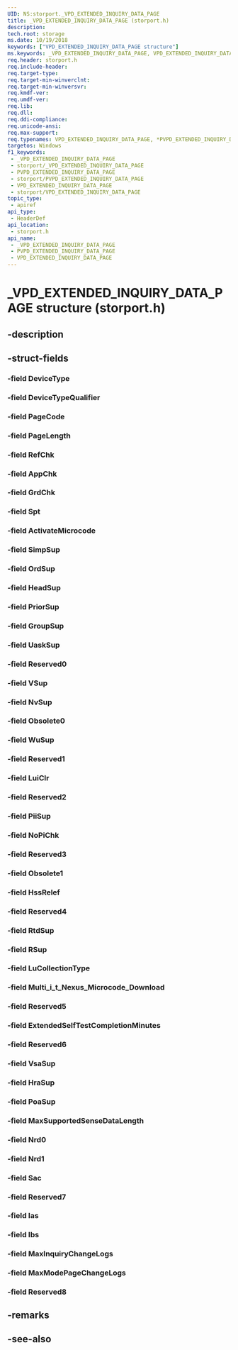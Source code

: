 ```yaml
---
UID: NS:storport._VPD_EXTENDED_INQUIRY_DATA_PAGE
title: _VPD_EXTENDED_INQUIRY_DATA_PAGE (storport.h)
description: 
tech.root: storage
ms.date: 10/19/2018
keywords: ["VPD_EXTENDED_INQUIRY_DATA_PAGE structure"]
ms.keywords: _VPD_EXTENDED_INQUIRY_DATA_PAGE, VPD_EXTENDED_INQUIRY_DATA_PAGE, *PVPD_EXTENDED_INQUIRY_DATA_PAGE,
req.header: storport.h
req.include-header: 
req.target-type: 
req.target-min-winverclnt: 
req.target-min-winversvr: 
req.kmdf-ver: 
req.umdf-ver: 
req.lib: 
req.dll: 
req.ddi-compliance: 
req.unicode-ansi: 
req.max-support: 
req.typenames: VPD_EXTENDED_INQUIRY_DATA_PAGE, *PVPD_EXTENDED_INQUIRY_DATA_PAGE
targetos: Windows
f1_keywords:
 - _VPD_EXTENDED_INQUIRY_DATA_PAGE
 - storport/_VPD_EXTENDED_INQUIRY_DATA_PAGE
 - PVPD_EXTENDED_INQUIRY_DATA_PAGE
 - storport/PVPD_EXTENDED_INQUIRY_DATA_PAGE
 - VPD_EXTENDED_INQUIRY_DATA_PAGE
 - storport/VPD_EXTENDED_INQUIRY_DATA_PAGE
topic_type:
 - apiref
api_type:
 - HeaderDef
api_location:
 - storport.h
api_name:
 - _VPD_EXTENDED_INQUIRY_DATA_PAGE
 - PVPD_EXTENDED_INQUIRY_DATA_PAGE
 - VPD_EXTENDED_INQUIRY_DATA_PAGE
---
```


# _VPD_EXTENDED_INQUIRY_DATA_PAGE structure (storport.h)


## -description

## -struct-fields

### -field DeviceType

### -field DeviceTypeQualifier

### -field PageCode

### -field PageLength

### -field RefChk

### -field AppChk

### -field GrdChk

### -field Spt

### -field ActivateMicrocode

### -field SimpSup

### -field OrdSup

### -field HeadSup

### -field PriorSup

### -field GroupSup

### -field UaskSup

### -field Reserved0

### -field VSup

### -field NvSup

### -field Obsolete0

### -field WuSup

### -field Reserved1

### -field LuiClr

### -field Reserved2

### -field PiiSup

### -field NoPiChk

### -field Reserved3

### -field Obsolete1

### -field HssRelef

### -field Reserved4

### -field RtdSup

### -field RSup

### -field LuCollectionType

### -field Multi_i_t_Nexus_Microcode_Download

### -field Reserved5

### -field ExtendedSelfTestCompletionMinutes

### -field Reserved6

### -field VsaSup

### -field HraSup

### -field PoaSup

### -field MaxSupportedSenseDataLength

### -field Nrd0

### -field Nrd1

### -field Sac

### -field Reserved7

### -field Ias

### -field Ibs

### -field MaxInquiryChangeLogs

### -field MaxModePageChangeLogs

### -field Reserved8

## -remarks

## -see-also


